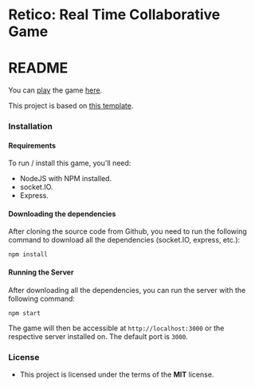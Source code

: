 Retico: Real Time Collaborative Game
=============

# README #

You can [play](http://retico.azurewebsites.net) the game [here](http://retico.azurewebsites.net).

This project is based on [this template](https://github.com/huytd/node-online-game-template).

### Installation ###

#### Requirements
To run / install this game, you'll need: 
- NodeJS with NPM installed.
- socket.IO.
- Express.

#### Downloading the dependencies
After cloning the source code from Github, you need to run the following command to download all the dependencies (socket.IO, express, etc.):

```
npm install
```

#### Running the Server
After downloading all the dependencies, you can run the server with the following command:

```
npm start
```
The game will then be accessible at `http://localhost:3000` or the respective server installed on. The default port is `3000`.
### License ###

* This project is licensed under the terms of the **MIT** license.
